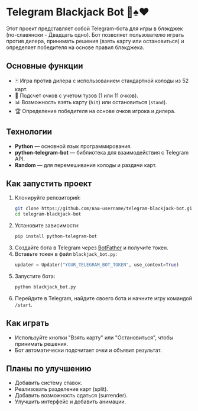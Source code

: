 # Telegram Blackjack Bot 🤖♠️♥️

Этот проект представляет собой Telegram-бота для игры в блэкджек (по-славянски - Двадцать одно). Бот позволяет пользователю играть против дилера, принимать решения (взять карту или остановиться) и определяет победителя на основе правил блэкджека.

## Основные функции
- 🃏 Игра против дилера с использованием стандартной колоды из 52 карт.
- 🎯 Подсчет очков с учетом тузов (1 или 11 очков).
- 📊 Возможность взять карту (`hit`) или остановиться (`stand`).
- 🏆 Определение победителя на основе очков игрока и дилера.

## Технологии
- **Python** — основной язык программирования.
- **python-telegram-bot** — библиотека для взаимодействия с Telegram API.
- **Random** — для перемешивания колоды и раздачи карт.

## Как запустить проект
1. Клонируйте репозиторий:
   ```bash
   git clone https://github.com/ваш-username/telegram-blackjack-bot.git
   cd telegram-blackjack-bot
   ```
2. Установите зависимости:
   ```bash
   pip install python-telegram-bot
   ```
3. Создайте бота в Telegram через [BotFather](https://core.telegram.org/bots#botfather) и получите токен.
4. Вставьте токен в файл `blackjack_bot.py`:
   ```python
   updater = Updater("YOUR_TELEGRAM_BOT_TOKEN", use_context=True)
   ```
5. Запустите бота:
   ```bash
   python blackjack_bot.py
   ```
6. Перейдите в Telegram, найдите своего бота и начните игру командой `/start`.

## Как играть
- Используйте кнопки "Взять карту" или "Остановиться", чтобы принимать решения.
- Бот автоматически подсчитает очки и объявит результат.

## Планы по улучшению
- Добавить систему ставок.
- Реализовать разделение карт (split).
- Добавить возможность сдаться (surrender).
- Улучшить интерфейс и добавить анимации.

